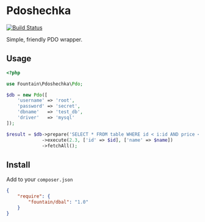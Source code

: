 # Pdoshechka
[![Build Status](https://travis-ci.org/FountainDb/Pdoshechka.png?branch=master)](https://travis-ci.org/FountainDb/Pdoshechka)

Simple, friendly PDO wrapper.

## Usage

```php
<?php

use Fountain\Pdoshechka\Pdo;

$db = new Pdo([
    'username' => 'root',
    'password' => 'secret',
    'dbname'   => 'test_db',
    'driver'   => 'mysql'
]);

$result = $db->prepare('SELECT * FROM table WHERE id < i:id AND price <> f: OR name = s:name')
             ->execute(2.3, ['id' => $id], ['name' => $name])
             ->fetchAll();
```
## Install

Add to your `composer.json`
```json
{
    "require": {
        "fountain/dbal": "1.0"
    }
}
```
